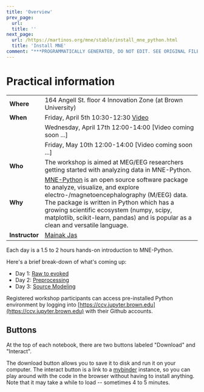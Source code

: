 ```yaml
---
title: 'Overview'
prev_page:
  url: 
  title: ''
next_page:
  url: /https://martinos.org/mne/stable/install_mne_python.html
  title: 'Install MNE'
comment: "***PROGRAMMATICALLY GENERATED, DO NOT EDIT. SEE ORIGINAL FILES IN /content***"
---
```

# Practical information

||   |
|:------|:------|
| **Where**      | 164 Angell St. floor 4 Innovation Zone (at Brown University) |
| **When**       | Friday, April 5th 10:30-12:30 [Video](https://www.dropbox.com/s/x0elvmo6785o7tb/20190405_mne_workshop_day1.mp4?dl=0)         |
| 				 | Wednesday, April 17th 12:00-14:00 [Video coming soon ...]     |
|				 | Friday, May 10th 12:00-14:00	[Video coming soon ...]		  |
| **Who**        | The workshop is aimed at MEG/EEG researchers getting started with analyzing data in MNE-Python.|
| **Why**        | [MNE-Python](https://martinos.org/mne/stable/index.html) is an open source software package to analyze, visualize, and explore electro-/magnetoencephalography (M/EEG) data. The package is written in Python which has a growing scientific ecosystem (numpy, scipy, matplotlib, scikit-learn, pandas) and is popular as a clean and versatile language.|
| **Instructor** | [Mainak Jas](http://jasmainak.github.io/) |

Each day is a 1.5 to 2 hours hands-on introduction
to MNE-Python.

Here's a brief break-down of what's coming up:
* Day 1: [Raw to evoked](raw_to_evoked/readme)
* Day 2: [Preprocessing](preprocessing/readme)
* Day 3: [Source Modeling](evoked_to_stc/readme)

Registered workshop participants can access pre-installed Python environment by logging into [https://ccv.jupyter.brown.edu](https://ccv.jupyter.brown.edu)
with their Github accounts.

Buttons
-------

At the top of each notebook, there are two buttons labeled
"Download" and "Interact".

The download button allows you to
save it to disk and run it on your computer. The interact
button is a link to a [mybinder](http://mybinder.org/) instance, so you can play
around with the code in the browser without having to install
anything. Note that it may take a while to load -- sometimes
4 to 5 minutes.
